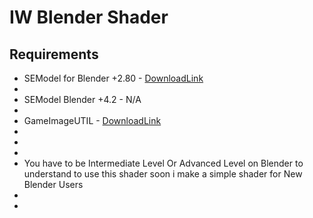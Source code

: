 # IW Blender Shader


## Requirements
* SEModel for Blender +2.80 - [DownloadLink](https://github.com/dtzxporter/io_model_semodel)
* 
* SEModel Blender +4.2 - N/A
* 
* GameImageUTIL - [DownloadLink](https://github.com/Scobalula/GameImageUtil)
*
*
*
* You have to be Intermediate Level Or Advanced Level on Blender to understand to use this shader soon i make a simple shader for New Blender Users
*
* 
